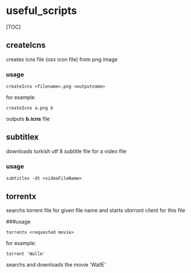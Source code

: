 # useful_scripts
[TOC]

## createIcns
creates icns file (osx icon file) from png image

### usage
```
createIcns <filename>.png <outputname>
```
for example
```
createIcns a.png b
```
outputs **b.icns** file

## subtitlex
downloads turkish utf 8 subtitle file for a video file

### usage
```
subtitlex -dt <videoFileName>
```

## torrentx
searchs torrent file for given file name and starts utorront client for this file

###usage
```
torrentx <requested movie>
```

for example:

```
torrent 'Walle'
```

searchs and downloads the movie 'WallE'
